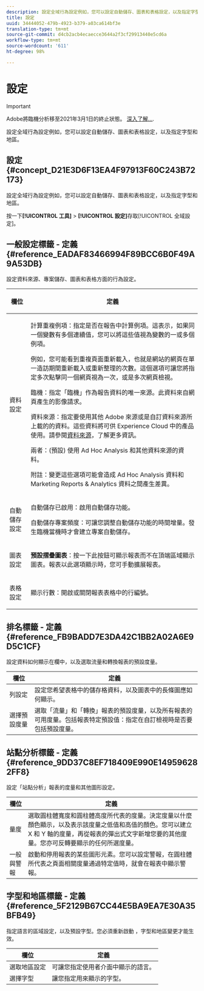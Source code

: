 ```yaml
---
description: 設定全域行為設定例如，您可以設定自動儲存、圖表和表格設定，以及指定字型和地區。
title: 設定
uuid: 34444052-479b-4923-b379-a03ca614bf3e
translation-type: tm+mt
source-git-commit: d4cb2acb4ecaecce3644a2f3cf29913440e5cd6a
workflow-type: tm+mt
source-wordcount: '611'
ht-degree: 98%

---
```



# 設定

>[!IMPORTANT]
>
>Adobe將臨機分析移至2021年3月1日的終止狀態。 [深入了解...](https://adobe.ly/discoverworkspace).

設定全域行為設定例如，您可以設定自動儲存、圖表和表格設定，以及指定字型和地區。

## 設定 {#concept_D21E3D6F13EA4F97913F60C243B72173}

設定全域行為設定例如，您可以設定自動儲存、圖表和表格設定，以及指定字型和地區。

按一下&#x200B;**[!UICONTROL 工具]** > **[!UICONTROL 設定]**&#x200B;存取[!UICONTROL 全域設定]。

## 一般設定標籤 - 定義 {#reference_EADAF83466994F89BCC6B0F49A9A53DB}

設定資料來源、專案儲存、圖表和表格方面的行為設定。

<!-- 

r_dsc_general_settings.xml

 -->

<table id="table_C18A0F1C9E214EB585A29801BA2400F8"> 
 <thead> 
  <tr> 
   <th colname="col1" class="entry"> <p>欄位 </p> </th> 
   <th colname="col2" class="entry"> <p>定義 </p> </th> 
  </tr> 
 </thead>
 <tbody> 
  <tr> 
   <td colname="col1"> <p> 資料設定 </p> </td> 
   <td colname="col2"> <p> <span class="uicontrol">計算重複例項</span>：指定是否在報告中計算例項。這表示，如果同一個變數有多個連續值，您可以將這些值視為變數的一或多個例項。 </p> <p>例如，您可能看到重複頁面重新載入，也就是網站的網頁在單一造訪期間重新載入或重新整理的次數。這個選項可讓您將指定多次點擊同一個網頁視為一次，或是多次網頁檢視。 </p> <p> <span class="uicontrol"><span class="keyword">臨機</span></span>：指定<span class="keyword">「臨機」</span>作為報告資料的唯一來源。此資料來自網頁產生的影像請求。 </p> <p> <span class="uicontrol"><span class="keyword">資料來源</span></span>：指定要使用其他 Adobe 來源或是自訂資料來源所上載的的資料。這些資料將可供 <span class="keyword">Experience Cloud</span> 中的產品使用。請參閱<a href="https://docs.adobe.com/content/help/zh-Hant/analytics/import/data-sources/datasrc-home.html"  >資料來源</a>，了解更多資訊。 </p> <p> <span class="uicontrol">兩者</span>：(預設) 使用 <span class="keyword">Ad Hoc Analysis</span> 和其他資料來源的資料。 </p> <p>附註：變更這些選項可能會造成 <span class="keyword">Ad Hoc Analysis</span> 資料和 <span class="keyword">Marketing Reports &amp; Analytics 資料</span>之間產生差異。 </p> </td> 
  </tr> 
  <tr> 
   <td colname="col1"> <p> 自動儲存設定 </p> </td> 
   <td colname="col2"> <p> <span class="uicontrol">自動儲存已啟用</span>：啟用自動儲存功能。 </p> <p> <span class="uicontrol">自動儲存專案頻度</span>：可讓您調整自動儲存功能的時間增量。發生臨機當機時才會建立專案自動儲存。 </p> </td> 
  </tr> 
  <tr> 
   <td colname="col1"> <p> 圖表設定 </p> </td> 
   <td colname="col2"> <p><b>預設摺疊圖表</b>：按一下此按鈕可顯示報表而不在頂端區域顯示圖表。報表以此選項顯示時，您可手動擴展報表。 </p> </td> 
  </tr> 
  <tr> 
   <td colname="col1"> <p> 表格設定 </p> </td> 
   <td colname="col2"> <p> <span class="uicontrol">顯示行數</span>：開啟或關閉報表表格中的行編號。 </p> </td> 
  </tr> 
 </tbody> 
</table>

## 排名標籤 - 定義 {#reference_FB9BADD7E3DA42C1BB2A02A6E9D5C1CF}

設定資料如何顯示在欄中，以及選取流量和轉換報表的預設度量。

<!-- 

r_dsc_ranked_tab.xml

 -->

| 欄位 | 定義 |
|--- |--- |
| 列設定 | 設定您希望表格中的儲存格資料，以及圖表中的長條圖應如何顯示。 |
| 選擇預設度量 | 選取「流量」和「轉換」報表的預設度量，以及所有報表的可用度量。包括報表特定預設值：指定在自訂檢視時是否要包括預設度量。 |

## 站點分析標籤 - 定義 {#reference_9DD37C8EF718409E990E149596282FF8}

設定「站點分析」報表的度量和其他圖形設定。

<!-- 

r_dsc_site_analysis_tab.xml

 -->

| 欄位 | 定義 |
|--- |--- |
| 量度 | 選取圓柱體寬度和圓柱體高度所代表的度量。決定度量以什麼顏色顯示，以及表示該度量之低值和高值的顏色。您可以建立 X 和 Y 軸的度量，再從報表的彈出式文字新增您要的其他度量。您亦可反轉要顯示的任何所選度量。 |
| 一般與警報 | 啟動和停用報表的某些圖形元素。您可以設定警報，在圓柱體所代表之頁面相關度量通過特定值時，就會在報表中顯示警報。 |

## 字型和地區標籤 - 定義 {#reference_5F2129B67CC44E5BA9EA7E30A35BFB49}

指定語言的區域設定，以及預設字型。您必須重新啟動 ，字型和地區變更才能生效。

<!-- 

r_dsc_font_locale.xml

 -->

| 欄位 | 定義 |
|--- |--- |
| 選取地區設定 | 可讓您指定使用者介面中顯示的語言。 |
| 選擇字型 | 讓您指定用來顯示的字型。 |
